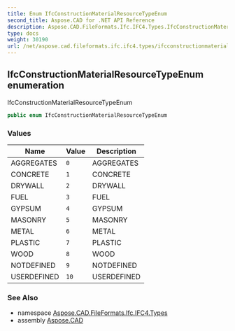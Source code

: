 ```yaml
---
title: Enum IfcConstructionMaterialResourceTypeEnum
second_title: Aspose.CAD for .NET API Reference
description: Aspose.CAD.FileFormats.Ifc.IFC4.Types.IfcConstructionMaterialResourceTypeEnum enum. IfcConstructionMaterialResourceTypeEnum
type: docs
weight: 30190
url: /net/aspose.cad.fileformats.ifc.ifc4.types/ifcconstructionmaterialresourcetypeenum/
---
```

## IfcConstructionMaterialResourceTypeEnum enumeration

IfcConstructionMaterialResourceTypeEnum

```csharp
public enum IfcConstructionMaterialResourceTypeEnum
```

### Values

| Name | Value | Description |
| --- | --- | --- |
| AGGREGATES | `0` | AGGREGATES |
| CONCRETE | `1` | CONCRETE |
| DRYWALL | `2` | DRYWALL |
| FUEL | `3` | FUEL |
| GYPSUM | `4` | GYPSUM |
| MASONRY | `5` | MASONRY |
| METAL | `6` | METAL |
| PLASTIC | `7` | PLASTIC |
| WOOD | `8` | WOOD |
| NOTDEFINED | `9` | NOTDEFINED |
| USERDEFINED | `10` | USERDEFINED |

### See Also

* namespace [Aspose.CAD.FileFormats.Ifc.IFC4.Types](../../aspose.cad.fileformats.ifc.ifc4.types/)
* assembly [Aspose.CAD](../../)


